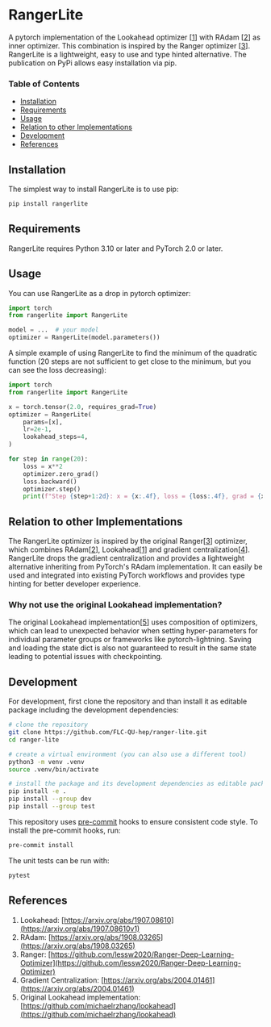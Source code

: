 # RangerLite
A pytorch implementation of the Lookahead optimizer [[1](#references)] with RAdam [[2](#references)] as inner optimizer. This combination is inspired by the Ranger optimizer [[3](#references)]. RangerLite is a lightweight, easy to use and type hinted alternative. The publication on PyPi allows easy installation via pip.


### Table of Contents
- [Installation](#installation)
- [Requirements](#requirements)
- [Usage](#usage)
- [Relation to other Implementations](#relation-to-other-implementations)
- [Development](#development)
- [References](#references)


## Installation
The simplest way to install RangerLite is to use pip:
```bash
pip install rangerlite
```

## Requirements
RangerLite requires Python 3.10 or later and PyTorch 2.0 or later.

## Usage
You can use RangerLite as a drop in pytorch optimizer:
```python
import torch
from rangerlite import RangerLite

model = ...  # your model
optimizer = RangerLite(model.parameters())
```

A simple example of using RangerLite to find the minimum of the quadratic function (20 steps are not sufficient to get close to the minimum, but you can see the loss decreasing):
```python
import torch
from rangerlite import RangerLite

x = torch.tensor(2.0, requires_grad=True)
optimizer = RangerLite(
    params=[x],
    lr=2e-1,
    lookahead_steps=4,
)

for step in range(20):
    loss = x**2
    optimizer.zero_grad()
    loss.backward()
    optimizer.step()
    print(f"Step {step+1:2d}: x = {x:.4f}, loss = {loss:.4f}, grad = {x.grad:.4f}")
```

## Relation to other Implementations
The RangerLite optimizer is inspired by the original Ranger[[3](#references)] optimizer, which combines RAdam[[2](#references)], Lookahead[[1](#references)] and gradient centralization[[4](#references)]. RangerLite drops the gradient centralization and provides a lightweight alternative inheriting from PyTorch's RAdam implementation. It can easily be used and integrated into existing PyTorch workflows and provides type hinting for better developer experience.

### Why not use the original Lookahead implementation?
The original Lookahead implementation[[5](#references)] uses composition of optimizers, which can lead to unexpected behavior when setting hyper-parameters for individual parameter groups or frameworks like pytorch-lightning. Saving and loading the state dict is also not guaranteed to result in the same state leading to potential issues with checkpointing.

## Development
For development, first clone the repository and than install it as editable package including the development dependencies:
```bash
# clone the repository
git clone https://github.com/FLC-QU-hep/ranger-lite.git
cd ranger-lite

# create a virtual environment (you can also use a different tool)
python3 -m venv .venv
source .venv/bin/activate

# install the package and its development dependencies as editable package
pip install -e .
pip install --group dev
pip install --group test
```

This repository uses [pre-commit](https://pre-commit.com/) hooks to ensure consistent code style. To install the pre-commit hooks, run:
```bash
pre-commit install
```

The unit tests can be run with:
```bash
pytest
```

## References
1. Lookahead: [https://arxiv.org/abs/1907.08610](https://arxiv.org/abs/1907.08610v1)
2. RAdam: [https://arxiv.org/abs/1908.03265](https://arxiv.org/abs/1908.03265)
3. Ranger: [https://github.com/lessw2020/Ranger-Deep-Learning-Optimizer](https://github.com/lessw2020/Ranger-Deep-Learning-Optimizer)
4. Gradient Centralization: [https://arxiv.org/abs/2004.01461](https://arxiv.org/abs/2004.01461)
5. Original Lookahead implementation: [https://github.com/michaelrzhang/lookahead](https://github.com/michaelrzhang/lookahead)
